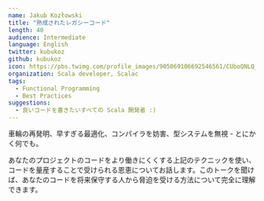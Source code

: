 ```yaml
---
name: Jakub Kozłowski
title: "熟成されたレガシーコード"
length: 40
audience: Intermediate
language: English
twitter: kubukoz
github: kubukoz
icon: https://pbs.twimg.com/profile_images/905069106692546561/CUboQNLQ_400x400.jpg
organization: Scala developer, Scalac
tags:
  - Functional Programming
  - Best Practices
suggestions:
  - 良いコードを書きたいすべての Scala 開発者 :)
---
```

車輪の再発明、早すぎる最適化、コンパイラを妨害、型システムを無視 - とにかく何でも。

あなたのプロジェクトのコードをより働きにくくする上記のテクニックを使い、コードを量産することで受けられる恩恵についてお話します。このトークを聞けば、あなたのコードを将来保守する人から脅迫を受ける方法について完全に理解できます。
